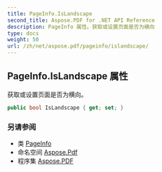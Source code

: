 ```yaml
---
title: PageInfo.IsLandscape
second_title: Aspose.PDF for .NET API Reference
description: PageInfo 属性。获取或设置页面是否为横向
type: docs
weight: 50
url: /zh/net/aspose.pdf/pageinfo/islandscape/
---
```

## PageInfo.IsLandscape 属性

获取或设置页面是否为横向。

```csharp
public bool IsLandscape { get; set; }
```

### 另请参阅

* 类 [PageInfo](../)
* 命名空间 [Aspose.Pdf](../../../aspose.pdf/)
* 程序集 [Aspose.PDF](../../../)